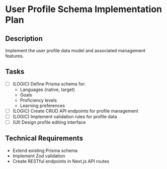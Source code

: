 # User Profile Schema Implementation Plan

## Description
Implement the user profile data model and associated management features.

## Tasks
- [ ] (LOGIC) Define Prisma schema for:
  - Languages (native, target)
  - Goals
  - Proficiency levels
  - Learning preferences
- [ ] (LOGIC) Create CRUD API endpoints for profile management
- [ ] (LOGIC) Implement validation rules for profile data
- [ ] (UI) Design profile editing interface

## Technical Requirements
- Extend existing Prisma schema
- Implement Zod validation
- Create RESTful endpoints in Next.js API routes